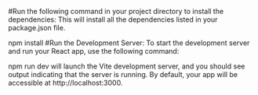 #Run the following command in your project directory to install the dependencies:
This will install all the dependencies listed in your package.json file.

npm install
#Run the Development Server: To start the development server and run your React app, use the following command:

npm run dev
will launch the Vite development server, and you should see output indicating that the server is running. By default, your app will be accessible at http://localhost:3000.
